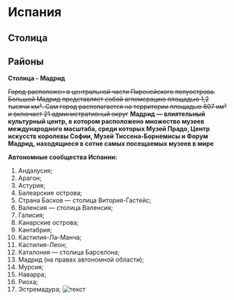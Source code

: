 # Испания
## Cтолица
## Районы
**Столица - Мадрид**

~~Город расположен в центральной части Пиренейского полуострова. Большой Мадрид представляет собой агломерацию площадью 1,2 тысячи км². Сам город располагается на территории площадью 607 км² и включает 21 административный округ~~
__Мадрид — влиятельный культурный центр, в котором расположено множество музеев международного масштаба, среди которых Музей Прадо, Центр искусств королевы Софии, Музей Тиссена-Борнемисы и Форум Мадрид, находящиеся в сотне самых посещаемых музеев в мире__

__Автономные сообщества Испании:__ 
1. Андалусия;
2. Арагон;
3. Астурия;
4. Балеарские острова;
5. Страна Басков — столица Витория-Гастейс;
6. Валенсия — столица Валенсия;
7. Галисия;
8. Канарские острова;
9. Кантабрия;
10. Кастилия-Ла-Манча;
11. Кастилия-Леон;
12. Каталония — столица Барселона;
13. Мадрид (на правах автономной области);
14. Мурсия;
15. Наварра;
16. Риоха;
17. Эстремадура;
![текст](https://ru.wikipedia.org/wiki/Испания#/media/Файл:Flag_of_Spain.svg)
